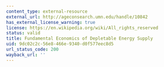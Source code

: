 ```yaml
---
content_type: external-resource
external_url: http://ageconsearch.umn.edu/handle/10842
has_external_license_warning: true
license: https://en.wikipedia.org/wiki/All_rights_reserved
status: valid
title: Fundamental Economics of Depletable Energy Supply
uid: 9dc02c2c-56e8-466e-9340-d0f577eec8d5
url_status_code: 200
wayback_url: ''
---
```

